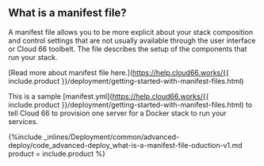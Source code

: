 <!--  usedin: [ _legacy_docker/getting-started/advanced-deploy-v1.md, _node/getting-started/advanced-deploy-v1.md, _rails/getting-started/advanced-deploy-v1.md, _skycap/getting-started/advanced-deploy-v1.md] -->


## What is a manifest file?

A manifest file allows you to be more explicit about your stack composition and control settings that are not usually available through the user interface or Cloud 66 toolbelt. The file describes the setup of the components that run your stack.

[Read more about manifest file here.](https://help.cloud66.works/{{ include.product }}/deployment/getting-started-with-manifest-files.html)

This is a sample [manifest.yml](https://help.cloud66.works/{{ include.product }}/deployment/getting-started-with-manifest-files.html) to tell Cloud 66 to provision one server for a Docker stack to run your services.

{%include _inlines/Deployment/common/advanced-deploy/code_advanced-deploy_what-is-a-manifest-file-oduction-v1.md  product = include.product %}

